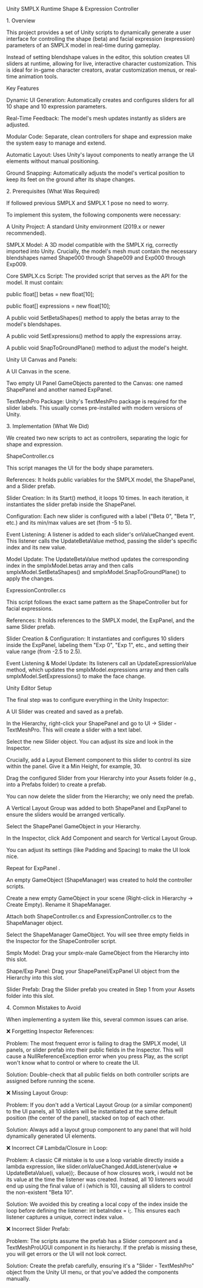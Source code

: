 Unity SMPLX Runtime Shape \& Expression Controller

1\. Overview

This project provides a set of Unity scripts to dynamically generate a user interface for controlling the shape (beta) and facial expression (expression) parameters of an SMPLX model in real-time during gameplay.



Instead of setting blendshape values in the editor, this solution creates UI sliders at runtime, allowing for live, interactive character customization. This is ideal for in-game character creators, avatar customization menus, or real-time animation tools.



Key Features

Dynamic UI Generation: Automatically creates and configures sliders for all 10 shape and 10 expression parameters.



Real-Time Feedback: The model's mesh updates instantly as sliders are adjusted.



Modular Code: Separate, clean controllers for shape and expression make the system easy to manage and extend.



Automatic Layout: Uses Unity's layout components to neatly arrange the UI elements without manual positioning.



Ground Snapping: Automatically adjusts the model's vertical position to keep its feet on the ground after its shape changes.



2\. Prerequisites (What Was Required)

If followed previous SMPLX and SMPLX 1 pose no need to worry.



To implement this system, the following components were necessary:



A Unity Project: A standard Unity environment (2019.x or newer recommended).



SMPLX Model: A 3D model compatible with the SMPLX rig, correctly imported into Unity. Crucially, the model's mesh must contain the necessary blendshapes named Shape000 through Shape009 and Exp000 through Exp009.



Core SMPLX.cs Script: The provided script that serves as the API for the model. It must contain:



public float\[] betas = new float\[10];



public float\[] expressions = new float\[10];



A public void SetBetaShapes() method to apply the betas array to the model's blendshapes.



A public void SetExpressions() method to apply the expressions array.



A public void SnapToGroundPlane() method to adjust the model's height.



Unity UI Canvas and Panels:



A UI Canvas in the scene.



Two empty UI Panel GameObjects parented to the Canvas: one named ShapePanel and another named ExpPanel.



TextMeshPro Package: Unity's TextMeshPro package is required for the slider labels. This usually comes pre-installed with modern versions of Unity.



3\. Implementation (What We Did)

We created two new scripts to act as controllers, separating the logic for shape and expression.



ShapeController.cs

This script manages the UI for the body shape parameters.



References: It holds public variables for the SMPLX model, the ShapePanel, and a Slider prefab.



Slider Creation: In its Start() method, it loops 10 times. In each iteration, it instantiates the slider prefab inside the ShapePanel.



Configuration: Each new slider is configured with a label ("Beta 0", "Beta 1", etc.) and its min/max values are set (from -5 to 5).



Event Listening: A listener is added to each slider's onValueChanged event. This listener calls the UpdateBetaValue method, passing the slider's specific index and its new value.



Model Update: The UpdateBetaValue method updates the corresponding index in the smplxModel.betas array and then calls smplxModel.SetBetaShapes() and smplxModel.SnapToGroundPlane() to apply the changes.



ExpressionController.cs

This script follows the exact same pattern as the ShapeController but for facial expressions.



References: It holds references to the SMPLX model, the ExpPanel, and the same Slider prefab.



Slider Creation \& Configuration: It instantiates and configures 10 sliders inside the ExpPanel, labeling them "Exp 0", "Exp 1", etc., and setting their value range (from -2.5 to 2.5).



Event Listening \& Model Update: Its listeners call an UpdateExpressionValue method, which updates the smplxModel.expressions array and then calls smplxModel.SetExpressions() to make the face change.



Unity Editor Setup

The final step was to configure everything in the Unity Inspector:



A UI Slider was created and saved as a prefab.



In the Hierarchy, right-click your ShapePanel and go to UI -> Slider - TextMeshPro. This will create a slider with a text label.



Select the new Slider object. You can adjust its size and look in the Inspector.



Crucially, add a Layout Element component to this slider to control its size within the panel. Give it a Min Height, for example, 30.



Drag the configured Slider from your Hierarchy into your Assets folder (e.g., into a Prefabs folder) to create a prefab.



You can now delete the slider from the Hierarchy; we only need the prefab.







A Vertical Layout Group was added to both ShapePanel and ExpPanel to ensure the sliders would be arranged vertically.



Select the ShapePanel GameObject in your Hierarchy.



In the Inspector, click Add Component and search for Vertical Layout Group.



You can adjust its settings (like Padding and Spacing) to make the UI look nice.



Repeat for ExpPanel .







An empty GameObject (ShapeManager) was created to hold the controller scripts.



Create a new empty GameObject in your scene (Right-click in Hierarchy -> Create Empty). Rename it ShapeManager.







Attach both ShapeController.cs and ExpressionController.cs  to the ShapeManager object.







Select the ShapeManager GameObject. You will see three empty fields in the Inspector for the ShapeController script.



Smplx Model: Drag your smplx-male GameObject from the Hierarchy into this slot.



Shape/Exp Panel: Drag your ShapePanel/ExpPanel UI object from the Hierarchy into this slot.



Slider Prefab: Drag the Slider prefab you created in Step 1 from your Assets folder into this slot.



4\. Common Mistakes to Avoid

When implementing a system like this, several common issues can arise.



❌ Forgetting Inspector References:



Problem: The most frequent error is failing to drag the SMPLX model, UI panels, or slider prefab into their public fields in the Inspector. This will cause a NullReferenceException error when you press Play, as the script won't know what to control or where to create the UI.



Solution: Double-check that all public fields on both controller scripts are assigned before running the scene.



❌ Missing Layout Group:



Problem: If you don't add a Vertical Layout Group (or a similar component) to the UI panels, all 10 sliders will be instantiated at the same default position (the center of the panel), stacked on top of each other.



Solution: Always add a layout group component to any panel that will hold dynamically generated UI elements.



❌ Incorrect C# Lambda/Closure in Loop:



Problem: A classic C# mistake is to use a loop variable directly inside a lambda expression, like slider.onValueChanged.AddListener(value => UpdateBetaValue(i, value));. Because of how closures work, i would not be its value at the time the listener was created. Instead, all 10 listeners would end up using the final value of i (which is 10), causing all sliders to control the non-existent "Beta 10".



Solution: We avoided this by creating a local copy of the index inside the loop before defining the listener: int betaIndex = i;. This ensures each listener captures a unique, correct index value.



❌ Incorrect Slider Prefab:



Problem: The scripts assume the prefab has a Slider component and a TextMeshProUGUI component in its hierarchy. If the prefab is missing these, you will get errors or the UI will not look correct.



Solution: Create the prefab carefully, ensuring it's a "Slider - TextMeshPro" object from the Unity UI menu, or that you've added the components manually.

